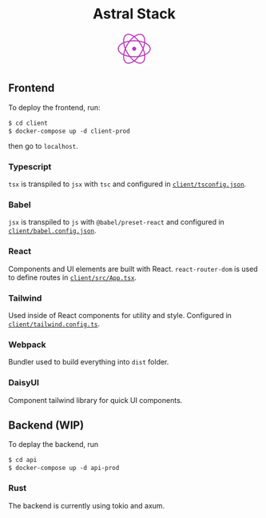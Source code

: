 <h1 align='center'>Astral Stack</h1>
<div align='center'>
  <img src='.img/logo.svg' />
</div>

## Frontend

To deploy the frontend, run:

```
$ cd client
$ docker-compose up -d client-prod
```

then go to `localhost`.

### Typescript

`tsx` is transpiled to `jsx` with `tsc` and configured in [`client/tsconfig.json`](client/tsconfig.json).

### Babel

`jsx` is transpiled to `js` with `@babel/preset-react` and configured in [`client/babel.config.json`](client/babel.config.json).

### React

Components and UI elements are built with React. `react-router-dom` is used to define routes in [`client/src/App.tsx`](client/src/App.tsx).

### Tailwind

Used inside of React components for utility and style. Configured in [`client/tailwind.config.ts`](client/tailwind.config.ts).

### Webpack

Bundler used to build everything into `dist` folder.

### DaisyUI

Component tailwind library for quick UI components.

## Backend (WIP)

To deplay the backend, run

```
$ cd api
$ docker-compose up -d api-prod
```

### Rust

The backend is currently using tokio and axum.
